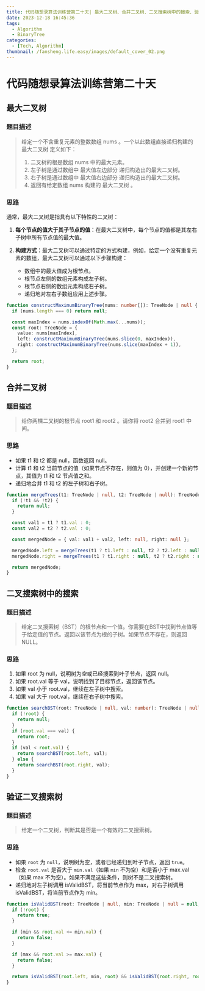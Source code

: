 ```yaml
---
title: 代码随想录算法训练营第二十天| 最大二叉树、合并二叉树、二叉搜索树中的搜索、验证二叉搜索树
date: 2023-12-18 16:45:36
tags:
  - Algorithm
  - BinaryTree
categories:
  - [Tech, Algorithm]
thumbnail: /fansheng.life.easy/images/default_cover_02.png
---
```


# 代码随想录算法训练营第二十天

## 最大二叉树

### 题目描述

> 给定一个不含重复元素的整数数组 nums 。一个以此数组直接递归构建的 最大二叉树 定义如下：
> 
> 1. 二叉树的根是数组 nums 中的最大元素。
> 2. 左子树是通过数组中 最大值左边部分 递归构造出的最大二叉树。
> 3. 右子树是通过数组中 最大值右边部分 递归构造出的最大二叉树。
> 4. 返回有给定数组 nums 构建的 最大二叉树 。

### 思路

通常，最大二叉树是指具有以下特性的二叉树：

1. **每个节点的值大于其子节点的值**：在最大二叉树中，每个节点的值都是其左右子树中所有节点值的最大值。

2. **构建方式**：最大二叉树可以通过特定的方式构建，例如，给定一个没有重复元素的数组，最大二叉树可以通过以下步骤构建：
   + 数组中的最大值成为根节点。
   + 根节点左侧的数组元素构成左子树。
   + 根节点右侧的数组元素构成右子树。
   + 递归地对左右子数组应用上述步骤。

```typescript
function constructMaximumBinaryTree(nums: number[]): TreeNode | null {
  if (nums.length === 0) return null;

  const maxIndex = nums.indexOf(Math.max(...nums));
  const root: TreeNode = {
    value: nums[maxIndex],
    left: constructMaximumBinaryTree(nums.slice(0, maxIndex)),
    right: constructMaximumBinaryTree(nums.slice(maxIndex + 1)),
  };

  return root;
}
```

## 合并二叉树

### 题目描述

> 给你两棵二叉树的根节点 root1 和 root2 。请你将 root2 合并到 root1 中间。

### 思路

+ 如果 t1 和 t2 都是 null，函数返回 null。
+ 计算 t1 和 t2 当前节点的值（如果节点不存在，则值为 0），并创建一个新的节点，其值为 t1 和 t2 节点值之和。
+ 递归地合并 t1 和 t2 的左子树和右子树。

```typescript
function mergeTrees(t1: TreeNode | null, t2: TreeNode | null): TreeNode | null {
  if (!t1 && !t2) {
    return null;
  }

  const val1 = t1 ? t1.val : 0;
  const val2 = t2 ? t2.val : 0;

  const mergedNode = { val: val1 + val2, left: null, right: null };

  mergedNode.left = mergeTrees(t1 ? t1.left : null, t2 ? t2.left : null);
  mergedNode.right = mergeTrees(t1 ? t1.right : null, t2 ? t2.right : null);

  return mergedNode;
}
```

## 二叉搜索树中的搜索

### 题目描述

> 给定二叉搜索树（BST）的根节点和一个值。你需要在BST中找到节点值等于给定值的节点。返回以该节点为根的子树。如果节点不存在，则返回 NULL。

### 思路

1. 如果 root 为 null，说明树为空或已经搜索到叶子节点，返回 null。
2. 如果 root.val 等于 val，说明找到了目标节点，返回该节点。
3. 如果 val 小于 root.val，继续在左子树中搜索。
4. 如果 val 大于 root.val，继续在右子树中搜索。

```typescript
function searchBST(root: TreeNode | null, val: number): TreeNode | null {
  if (!root) {
    return null;
  }
  if (root.val === val) {
    return root;
  }
  if (val < root.val) {
    return searchBST(root.left, val);
  } else {
    return searchBST(root.right, val);
  }
}
```

## 验证二叉搜索树

### 题目描述

> 给定一个二叉树，判断其是否是一个有效的二叉搜索树。

### 思路

+ 如果 `root` 为 `null`，说明树为空，或者已经递归到叶子节点，返回 `true`。
+ 检查 `root.val` 是否大于 `min.val`（如果 `min` 不为空）和是否小于 max.val（如果 max 不为空）。如果不满足这些条件，则树不是二叉搜索树。
+ 递归地对左子树调用 isValidBST，将当前节点作为 max，对右子树调用 isValidBST，将当前节点作为 min。

```typescript
function isValidBST(root: TreeNode | null, min: TreeNode | null = null, max: TreeNode | null = null): boolean {
  if (!root) {
    return true;
  }

  if (min && root.val <= min.val) {
    return false;
  }

  if (max && root.val >= max.val) {
    return false;
  }

  return isValidBST(root.left, min, root) && isValidBST(root.right, root, max);
}
```
